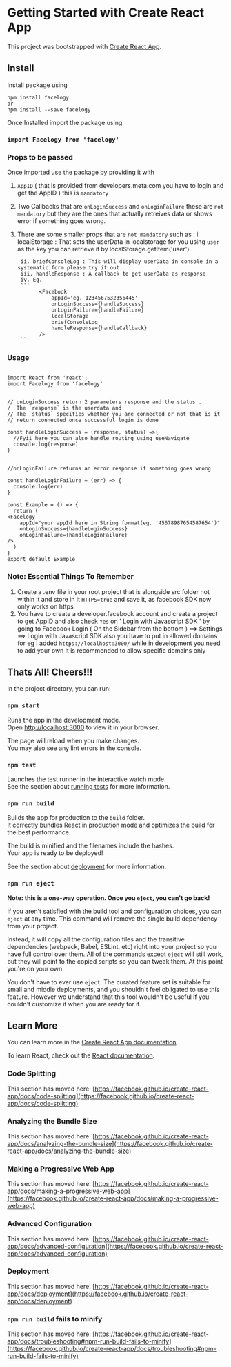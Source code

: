 # Getting Started with Create React App

This project was bootstrapped with [Create React App](https://github.com/facebook/create-react-app).


##  Install

Install package using 

```
npm install facelogy
or 
npm install --save facelogy 
```

Once Installed import the package using 

### ` import Facelogy from 'facelogy' `

### Props to be passed

Once imported use the package by providing it with 
1. `AppID` ( that is provided from developers.meta.com you have to login and get the AppID ) this is `mandatory` 
2. Two Callbacks that are `onLoginSuccess` and `onLoginFailure` these are `not mandatory` but they are the ones 
that actually retreives data or shows error if something goes wrong.
3. There are some smaller props that are `not mandatory` such as : 
        i. localStorage : That sets the userData in localstorage for you using `user` as the key you can retrieve it
                              by localStorage.getItem('user')

        ii. briefConsoleLog : This will display userData in console in a systematic form please try it out.
        iii. handleResponse : A callback to get userData as response
        iv. Eg. 
        ```
              <Facebook 
                  appId='eg. 1234567532356445' 
                  onLoginSuccess={handleSuccess} 
                  onLoginFailure={handleFailure} 
                  localStorage 
                  briefConsoleLog 
                  handleResponse={handleCallback} 
              /> 
        ```

### Usage

```

import React from 'react';
import Facelogy from 'facelogy'


// onLoginSuccess return 2 parameters response and the status .
/  The `response` is the userdata and 
// The `status` specifies whether you are connected or not that is it
// return connected once successful login is done

const handleLoginSuccess = (response, status) =>{
  //Fyii here you can also handle routing using useNavigate
  console.log(response)
}


//onLoginFailure returns an error response if something goes wrong

const handleLoginFailure = (err) => {
  console.log(err)
}

const Example = () => {
  return (
<Facelogy 
    appId="your appId here in String format(eg. '45678987654587654')" 
    onLoginSuccess={handleLoginSuccess} 
    onLoginFailure={handleLoginFailure}
/>
  )
}
export default Example

```

### Note: Essential Things To Remember 


1. Create a .env file in your root project that is alongside src folder not within it and store in it  ` HTTPS=true ` 
and save it, as facebook SDK now only works on https
2. You have to create a developer.facebook account and create a project to get AppID and also check ` Yes ` on 
' Login with Javascript SDK ' by going to 
Facebook Login ( On the Sidebar from the bottom ) ==> Settings ==> Login with Javascript SDK 
also you have to put in allowed  domains for eg I added ` https://localhost:3000/ ` while in development 
you need to add your own it is recommended to allow specific domains only



## Thats All!  Cheers!!!

In the project directory, you can run:

### `npm start`

Runs the app in the development mode.\
Open [http://localhost:3000](http://localhost:3000) to view it in your browser.

The page will reload when you make changes.\
You may also see any lint errors in the console.

### `npm test`

Launches the test runner in the interactive watch mode.\
See the section about [running tests](https://facebook.github.io/create-react-app/docs/running-tests) for more information.

### `npm run build`

Builds the app for production to the `build` folder.\
It correctly bundles React in production mode and optimizes the build for the best performance.

The build is minified and the filenames include the hashes.\
Your app is ready to be deployed!

See the section about [deployment](https://facebook.github.io/create-react-app/docs/deployment) for more information.

### `npm run eject`

**Note: this is a one-way operation. Once you `eject`, you can't go back!**

If you aren't satisfied with the build tool and configuration choices, you can `eject` at any time. This command will remove the single build dependency from your project.

Instead, it will copy all the configuration files and the transitive dependencies (webpack, Babel, ESLint, etc) right into your project so you have full control over them. All of the commands except `eject` will still work, but they will point to the copied scripts so you can tweak them. At this point you're on your own.

You don't have to ever use `eject`. The curated feature set is suitable for small and middle deployments, and you shouldn't feel obligated to use this feature. However we understand that this tool wouldn't be useful if you couldn't customize it when you are ready for it.

## Learn More

You can learn more in the [Create React App documentation](https://facebook.github.io/create-react-app/docs/getting-started).

To learn React, check out the [React documentation](https://reactjs.org/).

### Code Splitting

This section has moved here: [https://facebook.github.io/create-react-app/docs/code-splitting](https://facebook.github.io/create-react-app/docs/code-splitting)

### Analyzing the Bundle Size

This section has moved here: [https://facebook.github.io/create-react-app/docs/analyzing-the-bundle-size](https://facebook.github.io/create-react-app/docs/analyzing-the-bundle-size)

### Making a Progressive Web App

This section has moved here: [https://facebook.github.io/create-react-app/docs/making-a-progressive-web-app](https://facebook.github.io/create-react-app/docs/making-a-progressive-web-app)

### Advanced Configuration

This section has moved here: [https://facebook.github.io/create-react-app/docs/advanced-configuration](https://facebook.github.io/create-react-app/docs/advanced-configuration)

### Deployment

This section has moved here: [https://facebook.github.io/create-react-app/docs/deployment](https://facebook.github.io/create-react-app/docs/deployment)

### `npm run build` fails to minify

This section has moved here: [https://facebook.github.io/create-react-app/docs/troubleshooting#npm-run-build-fails-to-minify](https://facebook.github.io/create-react-app/docs/troubleshooting#npm-run-build-fails-to-minify)
